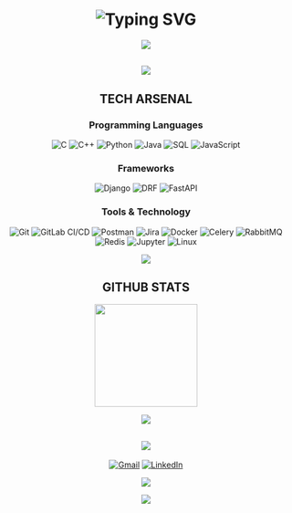 <div align="center">

# ![Typing SVG](https://readme-typing-svg.herokuapp.com?font=JetBrains+Mono&weight=700&size=35&duration=2000&pause=500&color=FF6B6B&center=true&vCenter=true&width=435&lines=PANNA+DAS;Software+Engineer;Problem+Solver)

![](https://capsule-render.vercel.app/api?type=waving&color=gradient&customColorList=6,11,20&height=100&section=header&text=&fontSize=0)

</div>


<div align="center">

## ![](https://media.giphy.com/media/WUlplcMpOCEmTGBtBW/giphy.gif) 
## **TECH ARSENAL**

### **Programming Languages**
![C](https://img.shields.io/badge/C-00599C?style=flat-square&logo=c&logoColor=white)
![C++](https://img.shields.io/badge/C++-00599C?style=flat-square&logo=cplusplus&logoColor=white)
![Python](https://img.shields.io/badge/Python-3776AB?style=flat-square&logo=python&logoColor=white)
![Java](https://img.shields.io/badge/Java-007396?style=flat-square&logo=java&logoColor=white)
![SQL](https://img.shields.io/badge/SQL-336791?style=flat-square&logo=postgresql&logoColor=white)
![JavaScript](https://img.shields.io/badge/JavaScript-F7DF1E?style=flat-square&logo=javascript&logoColor=black)

### **Frameworks**
![Django](https://img.shields.io/badge/Django-092E20?style=flat-square&logo=django&logoColor=white)
![DRF](https://img.shields.io/badge/DRF-092E20?style=flat-square&logo=django&logoColor=white)
![FastAPI](https://img.shields.io/badge/FastAPI-005571?style=flat-square&logo=fastapi)

### **Tools & Technology**
![Git](https://img.shields.io/badge/Git-F05032?style=flat-square&logo=git&logoColor=white)
![GitLab CI/CD](https://img.shields.io/badge/GitLab_CI-FC6D26?style=flat-square&logo=gitlab&logoColor=white)
![Postman](https://img.shields.io/badge/Postman-FF6C37?style=flat-square&logo=postman&logoColor=white)
![Jira](https://img.shields.io/badge/Jira-0052CC?style=flat-square&logo=jira&logoColor=white)
![Docker](https://img.shields.io/badge/Docker-2496ED?style=flat-square&logo=docker&logoColor=white)
![Celery](https://img.shields.io/badge/Celery-37B24D?style=flat-square&logo=celery&logoColor=white)
![RabbitMQ](https://img.shields.io/badge/RabbitMQ-FF6600?style=flat-square&logo=rabbitmq&logoColor=white)
![Redis](https://img.shields.io/badge/Redis-DC382D?style=flat-square&logo=redis&logoColor=white)
![Jupyter](https://img.shields.io/badge/Jupyter-F37626?style=flat-square&logo=jupyter&logoColor=white)
![Linux](https://img.shields.io/badge/Linux-FCC624?style=flat-square&logo=linux&logoColor=black)

</div>



<div align="center">

<div align="center">

![](https://github-readme-activity-graph.vercel.app/graph?username=PannaAryan&bg_color=0D1117&color=FF6B6B&line=00D9FF&point=FFFFFF&area=true&hide_border=true)

</div>

  
##  **GITHUB STATS**

<img height="180em" src="https://github-readme-stats.vercel.app/api/top-langs/?username=PannaAryan&layout=compact&hide_border=true&theme=radical&bg_color=0D1117&title_color=FF6B6B&text_color=ffffff"/>

</div>

<div align="center">

![](https://github-readme-streak-stats.herokuapp.com?user=PannaAryan&theme=radical&hide_border=true&background=0D1117&stroke=00D9FF&ring=FF6B6B&fire=FF6B6B&currStreakLabel=00D9FF)

</div>

<div align="center">

## ![](https://media1.tenor.com/m/FoQWub5TXJEAAAAd/benjammins-linkedin.gif)

[![Gmail](https://img.shields.io/badge/Gmail-D14836?style=for-the-badge&logo=gmail&logoColor=white)](mailto:panna.codebase@gmail.com)
[![LinkedIn](https://img.shields.io/badge/LinkedIn-0077B5?style=for-the-badge&logo=linkedin&logoColor=white)](https://www.linkedin.com/in/panna-das-aryan)

</div>

<div align="center">

![](https://capsule-render.vercel.app/api?type=waving&color=gradient&customColorList=6,11,20&height=100&section=footer&text=&fontSize=0)

</div>

<div align="center">

![](https://komarev.com/ghpvc/?username=PannaAryan&color=FF6B6B&style=flat-square)

</div>
